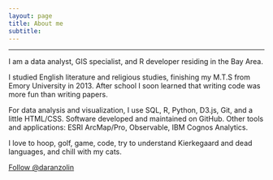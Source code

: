 ```yaml
---
layout: page
title: About me
subtitle: 
---
```


<hr class="small">

<p class="about-text">
<span class="fa fa-briefcase about-icon"></span>
  I am a data analyst, GIS specialist, and R developer residing in the Bay Area. 
  </p>
  
<p class="about-text">
<span class="fa fa-graduation-cap about-icon"></span>
I studied English literature and religious studies, finishing my M.T.S from Emory University in 2013. After school I soon learned that writing code was more fun than writing papers.
</p>

<p class="about-text">
<span class="fa fa-code about-icon"></span>
For data analysis and visualization, I use SQL, R, Python, D3.js, Git, and a little HTML/CSS. Software developed and maintained on GitHub. Other tools and applications: ESRI ArcMap/Pro, Observable, IBM Cognos Analytics.
</p>

<p class="about-text">
<span class="fa fa-heart about-icon"></span>
I love to hoop, golf, game, code, try to understand Kierkegaard and dead languages, and chill with my cats.
</p>


<a href="https://twitter.com/daranzolin?ref_src=twsrc%5Etfw" class="twitter-follow-button" data-size="large" data-show-count="false">Follow @daranzolin</a><script async src="https://platform.twitter.com/widgets.js" charset="utf-8"></script>
